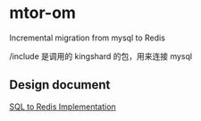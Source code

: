 # mtor-om
Incremental migration from mysql to Redis

/include 是调用的 kingshard 的包，用来连接 mysql  

## Design document
[SQL to Redis Implementation](https://github.com/wuzhoupei/mtor-om/blob/master/SQL%20to%20Redis%20Implementation.pdf)
